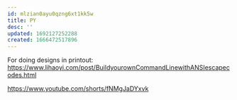 ```yaml
---
id: mlzian0ayu0qzng6xt1kk5w
title: PY
desc: ''
updated: 1692127252288
created: 1666472517896
---
```

For doing designs in printout:
https://www.lihaoyi.com/post/BuildyourownCommandLinewithANSIescapecodes.html


https://www.youtube.com/shorts/fNMgJaDYxvk
